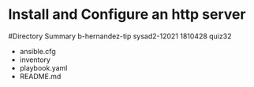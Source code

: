 # Install and Configure an http server


#Directory Summary
b-hernandez-tip
sysad2-12021
1810428
quiz32

* ansible.cfg
* inventory
* playbook.yaml
* README.md
